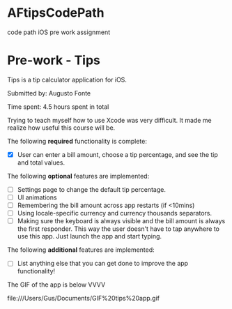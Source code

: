 # AFtipsCodePath
code path iOS pre work assignment
# Pre-work - Tips

Tips is a tip calculator application for iOS.

Submitted by: Augusto Fonte

Time spent: 4.5 hours spent in total

Trying to teach myself how to use Xcode was very difficult. It made me realize how useful this course will be.

The following **required** functionality is complete: 

* [X] User can enter a bill amount, choose a tip percentage, and see the tip and total values.


The following **optional** features are implemented:
* [ ] Settings page to change the default tip percentage.
* [ ] UI animations
* [ ] Remembering the bill amount across app restarts (if <10mins)
* [ ] Using locale-specific currency and currency thousands separators.
* [ ] Making sure the keyboard is always visible and the bill amount is always the first responder. This way the user doesn't have to tap anywhere to use this app. Just launch the app and start typing.

The following **additional** features are implemented:

- [ ] List anything else that you can get done to improve the app functionality!

The GIF of the app is below VVVV

file:///Users/Gus/Documents/GIF%20tips%20app.gif
